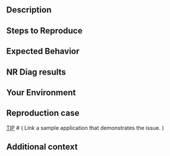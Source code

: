[NOTE]: # ( ^^ Provide a general summary of the issue in the title above. ^^ )

## Description

[NOTE]: # ( Describe the problem you're encountering. )
[TIP]:  # ( Do NOT give us access or passwords to your New Relic account or API keys! )

## Steps to Reproduce

[NOTE]: # ( Please be as specific as possible. )

## Expected Behavior

[NOTE]: # ( Tell us what you expected to happen. )

## NR Diag results

[NOTE]: # ( Provide any other relevant log data. )

## Your Environment

[TIP]:  # ( Include as many relevant details about your environment as possible including the running version of New Relic software and any relevant configurations. )

## Reproduction case

[TIP] # ( Link a sample application that demonstrates the issue. )

## Additional context

[TIP]:  # ( Add any other context about the problem here. )

